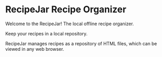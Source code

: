 # RecipeJar Recipe Organizer

Welcome to the RecipeJar!
The local offline recipe organizer.  

Keep your recipes in a local repository.  

RecipeJar manages recipes as a repository of HTML files, which can be viewed in any web browser.


